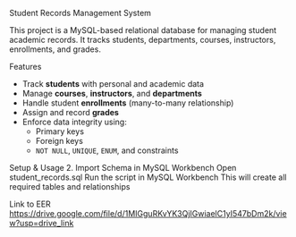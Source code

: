 Student Records Management System

This project is a MySQL-based relational database for managing student academic records. It tracks students, departments, courses, instructors, enrollments, and grades.

 Features

- Track **students** with personal and academic data
- Manage **courses**, **instructors**, and **departments**
- Handle student **enrollments** (many-to-many relationship)
- Assign and record **grades**
- Enforce data integrity using:
  - Primary keys
  - Foreign keys
  - `NOT NULL`, `UNIQUE`, `ENUM`, and constraints

 Setup & Usage
2. Import Schema in MySQL Workbench
Open student_records.sql
Run the script in MySQL Workbench
This will create all required tables and relationships

Link to EER https://drive.google.com/file/d/1MIGguRKvYK3QjIGwiaelC1yI547bDm2k/view?usp=drive_link
